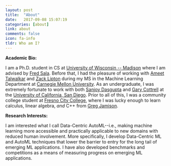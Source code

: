 ```yaml
---
layout: post
title:  "About"
date:   2017-09-08 15:07:19
categories: [about]
link: about
comments: false
icon: fa-info
tldr: Who am I?
---
```

<!--#### Hi, I'm Nick!-->

**Academic Bio:** 

I am a Ph.D. student in CS at [University of Wisconsin -- Madison][wisc] where I am advised by [Fred Sala][fred]. 
Before that, I had the pleasure of working with [Ameet Talwalkar][ameet] and [Zack Lipton][zack] during my MS in the Machine Learning Department at [Carnegie Mellon University][cmu]. 
As an undergraduate, I was extremely fortunate to work with both [Sanjoy Dasgupta][sanjoy] and [Gary Cottrell][gary] at the [University of California, San Diego][ucsd]. 
Prior to all of this, I was a community college student at [Fresno City College][fcc], where I was lucky enough to learn calculus, linear algebra, *and* C++ from [Greg Jamison][greg]. 

**Research Interests:** 

I am interested what I call Data-Centric AutoML--i.e., making machine learning more accessible and practically applicable to new domains with reduced human involvement. 
More specifically, I develop Data-Centric ML and AutoML techniques that lower the barrier to entry for the long tail of emerging ML applications. 
I have also developed benchmarks and competitions as a means of measuring progress on emerging ML applications. 
<!--Recently, I've been working on automated dataset construction and model selection for diverse tasks---i.e., beyond well-explored domains in ML such as vision and language. -->


[fred]: https://pages.cs.wisc.edu/~fredsala/
[ameet]: http://www.cs.cmu.edu/~atalwalk/
[zack]: http://zacklipton.com
[sanjoy]: https://cseweb.ucsd.edu/~dasgupta/
[gary]: https://cseweb.ucsd.edu/~gary/
[greg]: https://greg.jamison.cc/home.php



[fcc]: https://www.fresnocitycollege.edu
[ucsd]: https://ucsd.edu/
[cmu]: https://www.cmu.edu/
[wisc]: https://www.cs.wisc.edu


